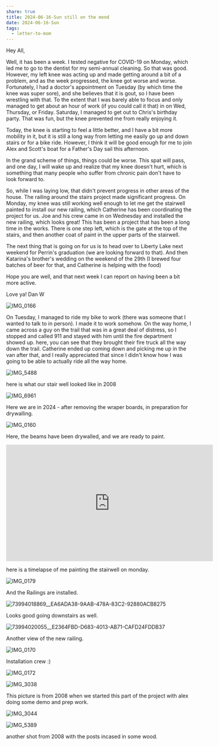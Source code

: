 ```yaml
---
share: true
title: 2024-06-16-Sun still on the mend
date: 2024-06-16-Sun
tags:
  - letter-to-mom
---
```



Hey All,

Well, it has been a week.  I tested negative for COVID-19 on Monday, which led me to go to the dentist for my semi-annual cleaning.   So that was good.  However, my left knee was acting up and made getting around a bit of a problem, and as the week progressed, the knee got worse and worse.  Fortunately, I had a doctor's appointment on Tuesday (by which time the knee was super sore), and she believes that it is gout, so I have been wrestling with that.  To the extent that I was barely able to focus and only managed to get about an hour of work (if you could call it that) in on Wed, Thursday, or Friday.  Saturday, I managed to get out to Chris's birthday party.  That was fun, but the knee prevented me from really enjoying it.

Today, the knee is starting to feel a little better, and I have a bit more mobility in it, but it is still a long way from letting me easily go up and down stairs or for a bike ride.   However, I think it will be good enough for me to join Alex and Scott's boat for a Father's Day sail this afternoon. 

In the grand scheme of things, things could be worse.  This spat will pass, and one day, I will wake up and realize that my knee doesn't hurt, which is something that many people who suffer from chronic pain don't have to look forward to.

So, while I was laying low, that didn't prevent progress in other areas of the house.  The railing around the stairs project made significant progress.    On Monday, my knee was still working well enough to let me get the stairwell painted to install our new railing, which Catherine has been coordinating the project for us.   Joe and his crew came in on Wednesday and installed the new railing, which looks great!   This has been a project that has been a long time in the works.   There is one step left, which is the gate at the top of the stairs, and then another coat of paint in the upper parts of the stairwell.  

The next thing that is going on for us is to head over to Liberty Lake next weekend for Perrin's graduation (we are looking forward to that). And then Katarina's brother's wedding on the weekend of the 29th (I brewed four batches of beer for that, and Catherine is helping with the food)

Hope you are well, and that next week I can report on having been a bit more active.

Love ya!
Dan W


![IMG_0166](../attachments/IMG_0166.jpeg)

On Tuesday, I managed to ride my bike to work (there was someone that I wanted to talk to in person). I made it to work somehow.  On the way home, I came across a guy on the trail that was in a great deal of distress, so I stopped and called 911 and stayed with him until the fire department showed up.   here, you can see that they brought their fire truck all the way down the trail.   Catherine ended up coming down and picking me up in the van after that, and I really appreciated that since I didn't know how I was going to be able to actually ride all the way home.

![IMG_5488](../attachments/IMG_5488.jpeg)

here is what our stair well looked like in 2008

![IMG_6961](../attachments/IMG_6961.jpeg)

Here we are in 2024 - after removing the wraper boards, in preparation for drywalling.

![IMG_0160](../attachments/IMG_0160.jpeg)

Here, the beams have been drywalled, and we are ready to paint.

<iframe width="560" height="315" src="https://www.youtube.com/embed/2PPkBWcJwao?si=2lZowHh4tQ69WWd6" title="YouTube video player" frameborder="0" allow="accelerometer; autoplay; clipboard-write; encrypted-media; gyroscope; picture-in-picture; web-share" referrerpolicy="strict-origin-when-cross-origin" allowfullscreen></iframe>

here is a timelapse of me painting the stairwell on monday.

![IMG_0179](../attachments/IMG_0179.jpeg)

And the Railings are installed.

![73994018869__EA6ADA38-9AAB-478A-83C2-92880ACB8275](../attachments/73994018869__EA6ADA38-9AAB-478A-83C2-92880ACB8275.jpeg)

Looks good going downstairs as well.


![73994020055__E2364FBD-D683-4013-AB71-CAFD24FDDB37](../attachments/73994020055__E2364FBD-D683-4013-AB71-CAFD24FDDB37.jpeg)

Another view of the new railing.

![IMG_0170](../attachments/IMG_0170.jpeg)

Installation crew :) 

![IMG_0172](../attachments/IMG_0172.jpeg)


![IMG_3038](../attachments/IMG_3038.jpeg)

This picture is from 2008 when we started this part of the project with alex doing some demo and prep work.


![IMG_3044](../attachments/IMG_3044.jpeg)

![IMG_5389](../attachments/IMG_5389.jpeg)

another shot from 2008 with the posts incased in some wood.
